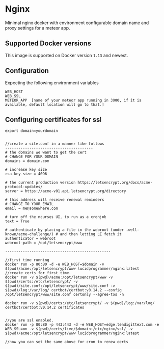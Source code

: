 Nginx
=====

Minimal nginx docker with environment configurable domain name and proxy settings for a meteor app.

## Supported Docker versions

This image is supported on Docker version `1.13` and newest.

## Configuration
Expecting the following environment variables

```
WEB_HOST
WEB_SSL
METEOR_APP  [name of your meteor app running in 3000, if it is available, default location will go to that.]

```

## Configuring certificates for ssl


```
export domain=yourdomain


//create a site.conf in a manner like follows
----------------------------------------
# the domains we want to get the cert
# CHANGE FOR YOUR DOMAIN
domains = domain.com

# increase key size
rsa-key-size = 4096

# the current production version https://letsencrypt.org/docs/acme-protocol-updates/
server = https://acme-v01.api.letsencrypt.org/directory

# this address will receive renewal reminders
# CHANGE TO YOUR EMAIL
email = me@somewhere.com

# turn off the ncurses UI, to run as a cronjob
text = True

# authenticate by placing a file in the webroot (under .well-known/acme-challenge/) # and then letting LE fetch it
authenticator = webroot
webroot-path = /opt/letsencrypt/www

------------------------------------------------

//first time running
docker run -p 80:80 -d -e WEB_HOST=$domain -v $(pwd)/acme:/opt/letsencrypt/www lucidprogrammer/nginx:latest
//create certs for first time.
docker run -v $(pwd)/acme:/opt/letsencrypt/www -v $(pwd)/certs:/etc/letsencrypt/ -v $(pwd)/site.conf:/opt/letsencrypt/www/site.conf -v $(pwd)/log:/var/log/ certbot/certbot:v0.14.2 --config /opt/letsencrypt/www/site.conf certonly --agree-tos -n

docker run -v $(pwd)/certs:/etc/letsencrypt/ -v $(pwd)/log:/var/log/ certbot/certbot:v0.14.2 certificates


//you are ssl enabled.
docker run -p 80:80 -p 443:443 -d -e WEB_HOST=edge.tendigittext.com -e WEB_SSL=on -v $(pwd)/certs/live/$domain:/etc/nginx/ssl/ -v $(pwd)/acme:/opt/letsencrypt/www lucidprogrammer/nginx:latest

//now you can set the same above for cron to renew certs

```
